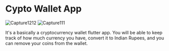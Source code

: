 # Cypto Wallet App

![Capture1212](https://user-images.githubusercontent.com/61042463/115370689-edda7880-a1e6-11eb-9061-ee21ff0863c9.PNG)
![Capture111](https://user-images.githubusercontent.com/61042463/115370707-f29f2c80-a1e6-11eb-8926-93fb760acdae.PNG)


It's a basically a cryptocurrency wallet flutter app. You will be able to keep track of how much currency you have, convert it to Indian Rupees, and you can remove your coins from the wallet.
